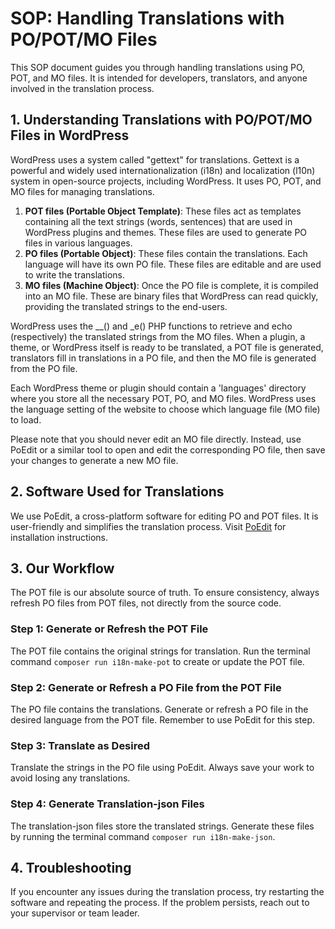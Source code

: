 # SOP: Handling Translations with PO/POT/MO Files

This SOP document guides you through handling translations using PO, POT, and MO files. It is intended for developers, translators, and anyone involved in the translation process.

## 1. Understanding Translations with PO/POT/MO Files in WordPress

WordPress uses a system called "gettext" for translations. Gettext is a powerful and widely used internationalization (i18n) and localization (l10n) system in open-source projects, including WordPress. It uses PO, POT, and MO files for managing translations.

1. **POT files (Portable Object Template)**: These files act as templates containing all the text strings (words, sentences) that are used in WordPress plugins and themes. These files are used to generate PO files in various languages.
1. **PO files (Portable Object)**: These files contain the translations. Each language will have its own PO file. These files are editable and are used to write the translations.
1. **MO files (Machine Object)**: Once the PO file is complete, it is compiled into an MO file. These are binary files that WordPress can read quickly, providing the translated strings to the end-users.

WordPress uses the __() and _e() PHP functions to retrieve and echo (respectively) the translated strings from the MO files. When a plugin, a theme, or WordPress itself is ready to be translated, a POT file is generated, translators fill in translations in a PO file, and then the MO file is generated from the PO file.

Each WordPress theme or plugin should contain a 'languages' directory where you store all the necessary POT, PO, and MO files. WordPress uses the language setting of the website to choose which language file (MO file) to load.

Please note that you should never edit an MO file directly. Instead, use PoEdit or a similar tool to open and edit the corresponding PO file, then save your changes to generate a new MO file.

## 2. Software Used for Translations

We use PoEdit, a cross-platform software for editing PO and POT files. It is user-friendly and simplifies the translation process. Visit [PoEdit](https://poedit.net/) for installation instructions.

## 3. Our Workflow

The POT file is our absolute source of truth. To ensure consistency, always refresh PO files from POT files, not directly from the source code.

### Step 1: Generate or Refresh the POT File

The POT file contains the original strings for translation. Run the terminal command `composer run i18n-make-pot` to create or update the POT file.

### Step 2: Generate or Refresh a PO File from the POT File

The PO file contains the translations. Generate or refresh a PO file in the desired language from the POT file. Remember to use PoEdit for this step.

### Step 3: Translate as Desired

Translate the strings in the PO file using PoEdit. Always save your work to avoid losing any translations.

### Step 4: Generate Translation-json Files

The translation-json files store the translated strings. Generate these files by running the terminal command `composer run i18n-make-json`.

## 4. Troubleshooting

If you encounter any issues during the translation process, try restarting the software and repeating the process. If the problem persists, reach out to your supervisor or team leader.
